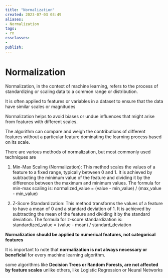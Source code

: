 ```yaml
---
title: "Normalization"
created: 2023-07-03 03:49
aliases: 
- Normalization
tags:
- rn
cssclasses:
- 
publish:
---
```


<!-- 
tags: 
-->

<!--internal
parent:: [[]]
child:: [[]]
related:: [[]]
-->

<!--external
- []()
-->

# Normalization

Normalization, in the context of machine learning, refers to the process of standardizing or scaling data to a common range or distribution. 

It is often applied to features or variables in a dataset to ensure that the data have similar scales or magnitudes

Normalization helps to avoid biases or undue influences that might arise from features with different scales. 

The algorithm can compare and weigh the contributions of different features without a particular feature dominating the learning process based on its scale.

There are various methods of normalization, but most commonly used techniques are

1.  Min-Max Scaling (Normalization): This method scales the values of a feature to a fixed range, typically between 0 and 1. It is achieved by subtracting the minimum value of the feature and dividing it by the difference between the maximum and minimum values. The formula for min-max scaling is: normalized\_value = (value - min\_value) / (max\_value - min\_value)
    
2.  Z-Score Standardization: This method transforms the values of a feature to have a mean of 0 and a standard deviation of 1. It is achieved by subtracting the mean of the feature and dividing it by the standard deviation. The formula for z-score standardization is: standardized\_value = (value - mean) / standard\_deviation

**Normalization should be applied to numerical features, not categorical features**

It is important to note that **normalization is not always necessary or beneficial** for every machine learning algorithm. 

some algorithms like **Decision Trees or Random Forests, are not affected by feature scales** unlike others, like Logistic Regression or Neural Networks
